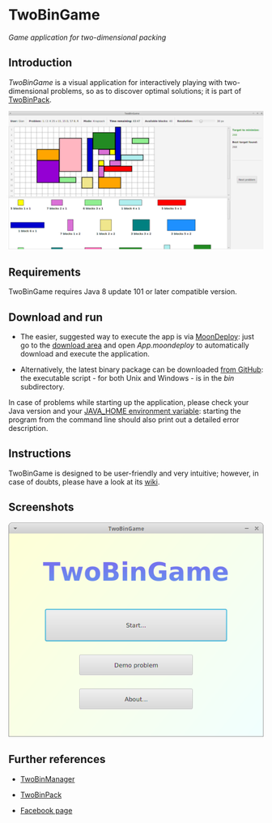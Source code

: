 # TwoBinGame

*Game application for two-dimensional packing*

## Introduction

*TwoBinGame* is a visual application for interactively playing with two-dimensional problems, so as to discover optimal solutions; it is part of [TwoBinPack](https://github.com/giancosta86/TwoBinPack).


![Game window](screenshots/GameStage.png)


## Requirements

TwoBinGame requires Java 8 update 101 or later compatible version.


## Download and run

* The easier, suggested way to execute the app is via [MoonDeploy](https://github.com/giancosta86/moondeploy): just go to the [download area](https://github.com/giancosta86/TwoBinGame/releases/latest) and open *App.moondeploy* to automatically download and execute the application.

* Alternatively, the latest binary package can be downloaded [from GitHub](https://github.com/giancosta86/TwoBinGame/releases/latest): the executable script - for both Unix and Windows - is in the *bin* subdirectory.

In case of problems while starting up the application, please check your Java version and your [JAVA_HOME environment variable](http://docs.oracle.com/cd/E19182-01/820-7851/inst_cli_jdk_javahome_t/index.html): starting the program from the command line should also print out a detailed error description.


## Instructions

TwoBinGame is designed to be user-friendly and very intuitive; however, in case of doubts, please have a look at its [wiki](https://github.com/giancosta86/TwoBinGame/wiki).


## Screenshots

![Main window](screenshots/MainStage.png)


## Further references

* [TwoBinManager](https://github.com/giancosta86/TwoBinManager)

* [TwoBinPack](https://github.com/giancosta86/TwoBinPack)

* [Facebook page](https://www.facebook.com/TwoBinPack-234021307010796)
